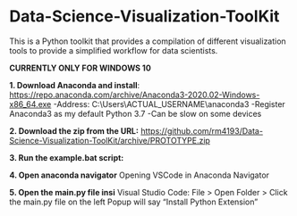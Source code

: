 # Data-Science-Visualization-ToolKit
This is a Python toolkit that provides a compilation of different visualization tools to provide a simplified workflow for data scientists.

**CURRENTLY ONLY FOR WINDOWS 10**

**1. Download Anaconda and install**: https://repo.anaconda.com/archive/Anaconda3-2020.02-Windows-x86_64.exe
  -Address: C:\Users\ACTUAL_USERNAME\anaconda3
  -Register Anaconda3 as my default Python 3.7
  -Can be slow on some devices

**2.  Download the zip from the URL:** https://github.com/rm4193/Data-Science-Visualization-ToolKit/archive/PROTOTYPE.zip

**3. Run the example.bat script:**

**4. Open anaconda navigator**
Opening VSCode in Anaconda Navigator

**5. Open the main.py file insi**
Visual Studio Code: File > Open Folder > 
Click the main.py file on the left
Popup will say “Install Python Extension”
